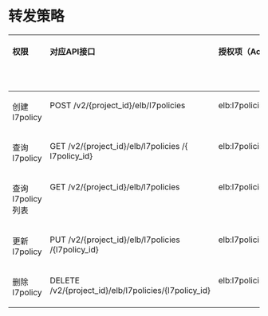 # 转发策略<a name="elb_sq_lb_0006"></a>

<a name="table17490026112217"></a>
<table><thead align="left"><tr id="row155521026112217"><th class="cellrowborder" valign="top" width="12.41%" id="mcps1.1.6.1.1"><p id="p1541914062018"><a name="p1541914062018"></a><a name="p1541914062018"></a>权限</p>
</th>
<th class="cellrowborder" valign="top" width="31.919999999999998%" id="mcps1.1.6.1.2"><p id="p14419180102011"><a name="p14419180102011"></a><a name="p14419180102011"></a>对应API接口</p>
</th>
<th class="cellrowborder" valign="top" width="19.35%" id="mcps1.1.6.1.3"><p id="p54192004206"><a name="p54192004206"></a><a name="p54192004206"></a>授权项（Action）</p>
</th>
<th class="cellrowborder" valign="top" width="16.98%" id="mcps1.1.6.1.4"><p id="p541940122019"><a name="p541940122019"></a><a name="p541940122019"></a>IAM项目（Project）</p>
</th>
<th class="cellrowborder" valign="top" width="19.34%" id="mcps1.1.6.1.5"><p id="p1598614261743"><a name="p1598614261743"></a><a name="p1598614261743"></a>企业项目（Enterprise Project）</p>
</th>
</tr>
</thead>
<tbody><tr id="row12552182662215"><td class="cellrowborder" valign="top" width="12.41%" headers="mcps1.1.6.1.1 "><p id="p1955272610228"><a name="p1955272610228"></a><a name="p1955272610228"></a>创建l7policy</p>
</td>
<td class="cellrowborder" valign="top" width="31.919999999999998%" headers="mcps1.1.6.1.2 "><p id="p4552122672215"><a name="p4552122672215"></a><a name="p4552122672215"></a>POST /v2/{project_id}/elb/l7policies</p>
</td>
<td class="cellrowborder" valign="top" width="19.35%" headers="mcps1.1.6.1.3 "><p id="p175521626202212"><a name="p175521626202212"></a><a name="p175521626202212"></a>elb:l7policies:create</p>
</td>
<td class="cellrowborder" valign="top" width="16.98%" headers="mcps1.1.6.1.4 "><p id="p35352570710"><a name="p35352570710"></a><a name="p35352570710"></a>√</p>
</td>
<td class="cellrowborder" valign="top" width="19.34%" headers="mcps1.1.6.1.5 "><p id="p1953645719714"><a name="p1953645719714"></a><a name="p1953645719714"></a>√</p>
</td>
</tr>
<tr id="row655211263222"><td class="cellrowborder" valign="top" width="12.41%" headers="mcps1.1.6.1.1 "><p id="p18552726132216"><a name="p18552726132216"></a><a name="p18552726132216"></a>查询l7policy</p>
</td>
<td class="cellrowborder" valign="top" width="31.919999999999998%" headers="mcps1.1.6.1.2 "><p id="p05521269224"><a name="p05521269224"></a><a name="p05521269224"></a>GET /v2/{project_id}/elb/l7policies /{ l7policy_id}</p>
</td>
<td class="cellrowborder" valign="top" width="19.35%" headers="mcps1.1.6.1.3 "><p id="p4552726162216"><a name="p4552726162216"></a><a name="p4552726162216"></a>elb:l7policies:get</p>
</td>
<td class="cellrowborder" valign="top" width="16.98%" headers="mcps1.1.6.1.4 "><p id="p15372577710"><a name="p15372577710"></a><a name="p15372577710"></a>√</p>
</td>
<td class="cellrowborder" valign="top" width="19.34%" headers="mcps1.1.6.1.5 "><p id="p253910571377"><a name="p253910571377"></a><a name="p253910571377"></a>√</p>
</td>
</tr>
<tr id="row455222632218"><td class="cellrowborder" valign="top" width="12.41%" headers="mcps1.1.6.1.1 "><p id="p655215262224"><a name="p655215262224"></a><a name="p655215262224"></a>查询l7policy列表</p>
</td>
<td class="cellrowborder" valign="top" width="31.919999999999998%" headers="mcps1.1.6.1.2 "><p id="p8552526142211"><a name="p8552526142211"></a><a name="p8552526142211"></a>GET /v2/{project_id}/elb/l7policies</p>
</td>
<td class="cellrowborder" valign="top" width="19.35%" headers="mcps1.1.6.1.3 "><p id="p9552726112213"><a name="p9552726112213"></a><a name="p9552726112213"></a>elb:l7policies:list</p>
</td>
<td class="cellrowborder" valign="top" width="16.98%" headers="mcps1.1.6.1.4 "><p id="p75401857977"><a name="p75401857977"></a><a name="p75401857977"></a>√</p>
</td>
<td class="cellrowborder" valign="top" width="19.34%" headers="mcps1.1.6.1.5 "><p id="p654135718719"><a name="p654135718719"></a><a name="p654135718719"></a>√</p>
</td>
</tr>
<tr id="row45521826192216"><td class="cellrowborder" valign="top" width="12.41%" headers="mcps1.1.6.1.1 "><p id="p1155222662219"><a name="p1155222662219"></a><a name="p1155222662219"></a>更新l7policy</p>
</td>
<td class="cellrowborder" valign="top" width="31.919999999999998%" headers="mcps1.1.6.1.2 "><p id="p055242612223"><a name="p055242612223"></a><a name="p055242612223"></a>PUT /v2/{project_id}/elb/l7policies /{l7policy_id}</p>
</td>
<td class="cellrowborder" valign="top" width="19.35%" headers="mcps1.1.6.1.3 "><p id="p12552126132216"><a name="p12552126132216"></a><a name="p12552126132216"></a>elb:l7policies:put</p>
</td>
<td class="cellrowborder" valign="top" width="16.98%" headers="mcps1.1.6.1.4 "><p id="p654265720710"><a name="p654265720710"></a><a name="p654265720710"></a>√</p>
</td>
<td class="cellrowborder" valign="top" width="19.34%" headers="mcps1.1.6.1.5 "><p id="p154317571972"><a name="p154317571972"></a><a name="p154317571972"></a>√</p>
</td>
</tr>
<tr id="row16552132632220"><td class="cellrowborder" valign="top" width="12.41%" headers="mcps1.1.6.1.1 "><p id="p13552122617223"><a name="p13552122617223"></a><a name="p13552122617223"></a>删除l7policy</p>
</td>
<td class="cellrowborder" valign="top" width="31.919999999999998%" headers="mcps1.1.6.1.2 "><p id="p85521026112214"><a name="p85521026112214"></a><a name="p85521026112214"></a>DELETE /v2/{project_id}/elb/l7policies/{l7policy_id}</p>
</td>
<td class="cellrowborder" valign="top" width="19.35%" headers="mcps1.1.6.1.3 "><p id="p145529261227"><a name="p145529261227"></a><a name="p145529261227"></a>elb:l7policies:delete</p>
</td>
<td class="cellrowborder" valign="top" width="16.98%" headers="mcps1.1.6.1.4 "><p id="p9544175714716"><a name="p9544175714716"></a><a name="p9544175714716"></a>√</p>
</td>
<td class="cellrowborder" valign="top" width="19.34%" headers="mcps1.1.6.1.5 "><p id="p35468571470"><a name="p35468571470"></a><a name="p35468571470"></a>√</p>
</td>
</tr>
</tbody>
</table>

